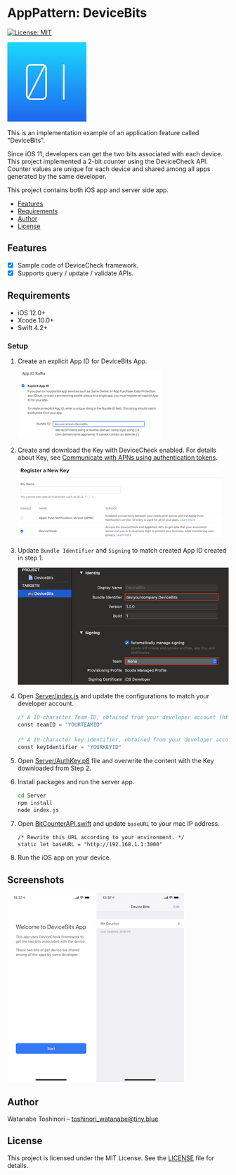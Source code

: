 # AppPattern: DeviceBits

[![License: MIT](https://img.shields.io/badge/License-MIT-yellow.svg)](https://opensource.org/licenses/MIT)

![AppIcon](Preview/AppIcon.png)

This is an implementation example of an application feature called "DeviceBits".

Since iOS 11, developers can get the two bits associated with each device.
This project implemented a 2-bit counter using the DeviceCheck API. 
Counter values ​​are unique for each device and shared among all apps generated by the same developer.

This project contains both iOS app and server side app. 

- [Features](#Features)
- [Requirements](#requirements)
- [Author](#author)
- [License](#license)

## Features
- [x] Sample code of DeviceCheck framework.
- [x] Supports query / update / validate APIs.

## Requirements

* iOS 12.0+
* Xcode 10.0+
* Swift 4.2+

### Setup

1. Create an explicit App ID for DeviceBits App.

   ![setup1](Preview/setup1.png)

2. Create and download the Key with DeviceCheck enabled. For details about Key, see [Communicate with APNs using authentication tokens](https://help.apple.com/developer-account/#/deva05921840).

   ![setup3](Preview/setup3.png)

3. Update `Bundle Identifier` and `Signing` to match created App ID created in step 1.

   ![setup2](Preview/setup2.png)

4. Open [Server/index.js](Server/index.js) and update the configurations to match your developer account. 

	```swift
	/* A 10-character Team ID, obtained from your developer account (https://developer.apple.com/account/) */
	const teamID = "YOURTEAMID"
	
	/* A 10-character key identifier, obtained from your developer account (https://developer.apple.com/account/) */
	const keyIdentifier = "YOURKEYID"
	```


5. Open [Server/AuthKey.p8](Server/AuthKey.p8) file and overwrite the content with the Key downloaded from Step 2.

6. Install packages and run the server app.

	```sh
	cd Server
	npm install
	node index.js
	```

7. Open [BitCounterAPI.swift](DeviceBits/BitCounterAPI.swift) and update `baseURL` to your mac IP address.

	```swith
	/* Rewrite this URL according to your environment. */
	static let baseURL = "http://192.168.1.1:3000"
	```

8. Run the iOS app on your device.

## Screenshots

![Preview1](Preview/preview1.png)
![Preview2](Preview/preview2.png)

## Author

Watanabe Toshinori – toshinori_watanabe@tiny.blue

## License

This project is licensed under the MIT License. See the [LICENSE](LICENSE) file for details.
